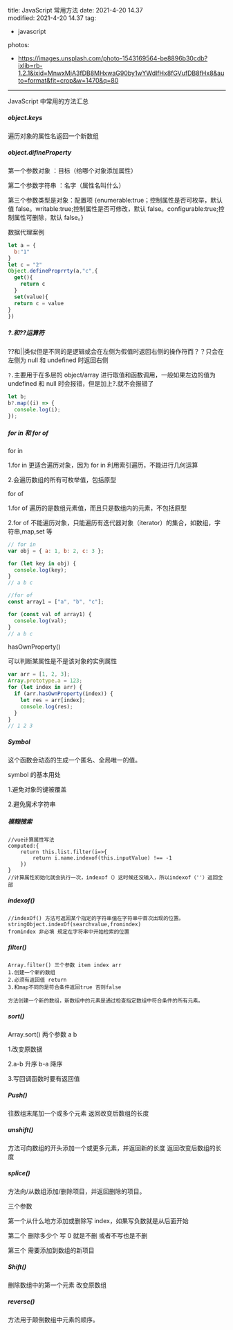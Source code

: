 title: JavaScript 常用方法
date: 2021-4-20 14.37  
modified: 2021-4-20 14.37
tag:

- javascript

photos:

- https://images.unsplash.com/photo-1543169564-be8896b30cdb?ixlib=rb-1.2.1&ixid=MnwxMjA3fDB8MHxwaG90by1wYWdlfHx8fGVufDB8fHx8&auto=format&fit=crop&w=1470&q=80

---

JavaScript 中常用的方法汇总

<!--more-->

##### object.keys

遍历对象的属性名返回一个新数组

##### object.difineProperty

第一个参数对象 ：目标（给哪个对象添加属性）

第二个参数字符串 ：名字（属性名叫什么）

第三个参数类型是对象：配置项 {enumerable:true；控制属性是否可枚举，默认值 false。writable:true;控制属性是否可修改，默认 false。configurable:true;控制属性可删除，默认 false。}

数据代理案例

```js
let a = {
  b:"1"
}
let c = "2"
Object.defineProprrty(a,"c",{
  get(){
    return c
  }
  set(value){
  return c = value
}
})
```

##### ?.和??运算符

??和||类似但是不同的是逻辑或会在左侧为假值时返回右侧的操作符而？？只会在左侧为 null 和 undefined 时返回右侧

`?.`主要用于在多层的 object/array 进行取值和函数调用，一般如果左边的值为 undefined 和 null 时会报错，但是加上?.就不会报错了

```js
let b;
b?.map((i) => {
  console.log(i);
});
```

##### for in 和 for of

for in

1.for in 更适合遍历对象，因为 for in 利用索引遍历，不能进行几何运算

2.会遍历数组的所有可枚举值，包括原型

for of

1.for of 遍历的是数组元素值，而且只是数组内的元素，不包括原型

2.for of 不能遍历对象，只能遍历有迭代器对象（iterator）的集合，如数组，字符串,map,set 等

```js
// for in
var obj = { a: 1, b: 2, c: 3 };

for (let key in obj) {
  console.log(key);
}
// a b c

//for of
const array1 = ["a", "b", "c"];

for (const val of array1) {
  console.log(val);
}
// a b c
```

hasOwnProperty()

可以判断某属性是不是该对象的实例属性

```js
var arr = [1, 2, 3];
Array.prototype.a = 123;
for (let index in arr) {
  if (arr.hasOwnProperty(index)) {
    let res = arr[index];
    console.log(res);
  }
}
// 1 2 3
```

##### Symbol

这个函数会动态的生成一个匿名、全局唯一的值。

symbol 的基本用处

1.避免对象的键被覆盖

2.避免魔术字符串

##### 模糊搜索

```
//vue计算属性写法
computed:{
	return this.list.filter(i=>{
		return i.name.indexof(this.inputValue) !== -1
	})
}
//计算属性初始化就会执行一次，indexof（）这时候还没输入，所以indexof（''）返回全部
```

##### indexof()

```
//indexOf() 方法可返回某个指定的字符串值在字符串中首次出现的位置。
stringObject.indexOf(searchvalue,fromindex)
fromindex 非必填 规定在字符串中开始检索的位置
```

##### filter()

```
Array.filter() 三个参数 item index arr
1.创建一个新的数组
2.必须有返回值 return
3.和map不同的是符合条件返回true 否则false

方法创建一个新的数组，新数组中的元素是通过检查指定数组中符合条件的所有元素。
```

##### sort()

Array.sort() 两个参数 a b

1.改变原数据

2.a-b 升序 b-a 降序

3.写回调函数时要有返回值

##### Push()

往数组末尾加一个或多个元素 返回改变后数组的长度

##### unshift()

方法可向数组的开头添加一个或更多元素，并返回新的长度 返回改变后数组的长度

##### splice()

方法向/从数组添加/删除项目，并返回删除的项目。

三个参数

第一个从什么地方添加或删除写 index，如果写负数就是从后面开始

第二个 删除多少个 写 0 就是不删 或者不写也是不删

第三个 需要添加到数组的新项目

##### Shift()

删除数组中的第一个元素 改变原数组

##### reverse()

方法用于颠倒数组中元素的顺序。

